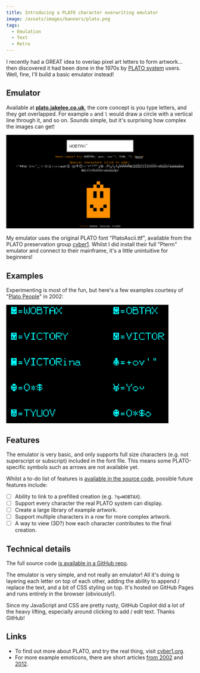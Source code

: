 ```yaml
---
title: Introducing a PLATO character overwriting emulator
image: /assets/images/banners/plato.png
tags:
  - Emulation
  - Text
  - Retro
---
```


I recently had a GREAT idea to overlap pixel art letters to form artwork... then discovered it had been done in the 1970s by [PLATO system](<https://en.wikipedia.org/wiki/PLATO_(computer_system)>) users. Well, fine, I'll build a basic emulator instead!

## Emulator

Available at **[plato.jakelee.co.uk](https://plato.jakelee.co.uk/)**, the core concept is you type letters, and they get overlapped. For example `o` and `l` would draw a circle with a vertical line through it, and so on. Sounds simple, but it's surprising how complex the images can get!

[![](/assets/images/banners/plato.png)](https://plato.jakelee.co.uk)

My emulator uses the original PLATO font "PlatoAscii.ttf", available from the PLATO preservation group [cyber1](https://www.cyber1.org/keyboard.asp). Whilst I did install their full "Pterm" emulator and connect to their mainframe, it's a little unintuitive for beginners!

## Examples

Experimenting is most of the fun, but here's a few examples courtesy of "[Plato People](http://www.platopeople.com/emoticons.html)" in 2002:

[![](/assets/images/2024/plato-examples.gif)](/assets/images/2024/plato-examples.gif)

## Features

The emulator is very basic, and only supports full size characters (e.g. not superscript or subscript) included in the font file. This means some PLATO-specific symbols such as arrows are not available yet.

Whilst a to-do list of features is [available in the source code](https://github.com/jakesteam/PLATO-overwrite-emulator/?tab=readme-ov-file#capabilities), possible future features include:

- [ ] Ability to link to a prefilled creation (e.g. `?q=WOBTAX`).
- [ ] Support every character the real PLATO system can display.
- [ ] Create a large library of example artwork.
- [ ] Support multiple characters in a row for more complex artwork.
- [ ] A way to view (3D?) how each character contributes to the final creation.

## Technical details

The full source code [is available in a GitHub repo](https://github.com/jakesteam/PLATO-overwrite-emulator/).

The emulator is very simple, and not really an emulator! All it's doing is layering each letter on top of each other, adding the ability to append / replace the text, and a bit of CSS styling on top. It's hosted on GitHub Pages and runs entirely in the browser (obviously!).

Since my JavaScript and CSS are pretty rusty, GitHub Copilot did a lot of the heavy lifting, especially around clicking to add / edit text. Thanks GitHub!

## Links

- To find out more about PLATO, and try the real thing, visit [cyber1.org](https://cyber1.org/).
- For more example emoticons, there are short articles [from 2002](http://www.platopeople.com/emoticons.html) and [2012](http://www.platohistory.org/blog/2012/09/plato-emoticons-revisited.html).

